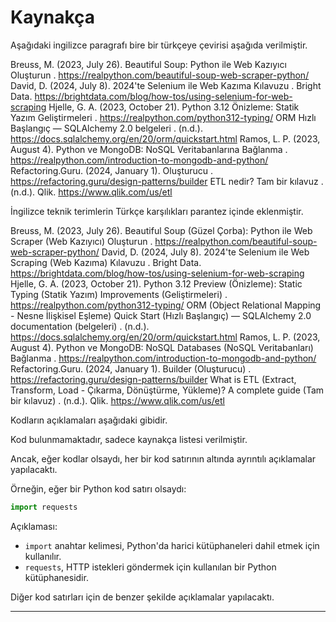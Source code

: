 # Kaynakça

Aşağıdaki ingilizce paragrafı bire bir türkçeye çevirisi aşağıda verilmiştir.

Breuss, M. (2023, July 26). Beautiful Soup: Python ile Web Kazıyıcı Oluşturun . https://realpython.com/beautiful-soup-web-scraper-python/ 
David, D. (2024, July 8). 2024'te Selenium ile Web Kazıma Kılavuzu . Bright Data. https://brightdata.com/blog/how-tos/using-selenium-for-web-scraping 
Hjelle, G. A. (2023, October 21). Python 3.12 Önizleme: Statik Yazım Geliştirmeleri . https://realpython.com/python312-typing/ 
ORM Hızlı Başlangıç — SQLAlchemy 2.0 belgeleri . (n.d.). https://docs.sqlalchemy.org/en/20/orm/quickstart.html 
Ramos, L. P. (2023, August 4). Python ve MongoDB: NoSQL Veritabanlarına Bağlanma . https://realpython.com/introduction-to-mongodb-and-python/ 
Refactoring.Guru. (2024, January 1). Oluşturucu . https://refactoring.guru/design-patterns/builder 
ETL nedir? Tam bir kılavuz . (n.d.). Qlik. https://www.qlik.com/us/etl

İngilizce teknik terimlerin Türkçe karşılıkları parantez içinde eklenmiştir.

Breuss, M. (2023, July 26). Beautiful Soup (Güzel Çorba): Python ile Web Scraper (Web Kazıyıcı) Oluşturun . https://realpython.com/beautiful-soup-web-scraper-python/ 
David, D. (2024, July 8). 2024'te Selenium ile Web Scraping (Web Kazıma) Kılavuzu . Bright Data. https://brightdata.com/blog/how-tos/using-selenium-for-web-scraping 
Hjelle, G. A. (2023, October 21). Python 3.12 Preview (Önizleme): Static Typing (Statik Yazım) Improvements (Geliştirmeleri) . https://realpython.com/python312-typing/ 
ORM (Object Relational Mapping - Nesne İlişkisel Eşleme) Quick Start (Hızlı Başlangıç) — SQLAlchemy 2.0 documentation (belgeleri) . (n.d.). https://docs.sqlalchemy.org/en/20/orm/quickstart.html 
Ramos, L. P. (2023, August 4). Python ve MongoDB: NoSQL Databases (NoSQL Veritabanları) Bağlanma . https://realpython.com/introduction-to-mongodb-and-python/ 
Refactoring.Guru. (2024, January 1). Builder (Oluşturucu) . https://refactoring.guru/design-patterns/builder 
What is ETL (Extract, Transform, Load - Çıkarma, Dönüştürme, Yükleme)? A complete guide (Tam bir kılavuz) . (n.d.). Qlik. https://www.qlik.com/us/etl

Kodların açıklamaları aşağıdaki gibidir.

Kod bulunmamaktadır, sadece kaynakça listesi verilmiştir.

Ancak, eğer kodlar olsaydı, her bir kod satırının altında ayrıntılı açıklamalar yapılacaktı.

Örneğin, eğer bir Python kod satırı olsaydı:
```python
import requests
```
Açıklaması:
- `import` anahtar kelimesi, Python'da harici kütüphaneleri dahil etmek için kullanılır.
- `requests`, HTTP istekleri göndermek için kullanılan bir Python kütüphanesidir.

Diğer kod satırları için de benzer şekilde açıklamalar yapılacaktı.

---

